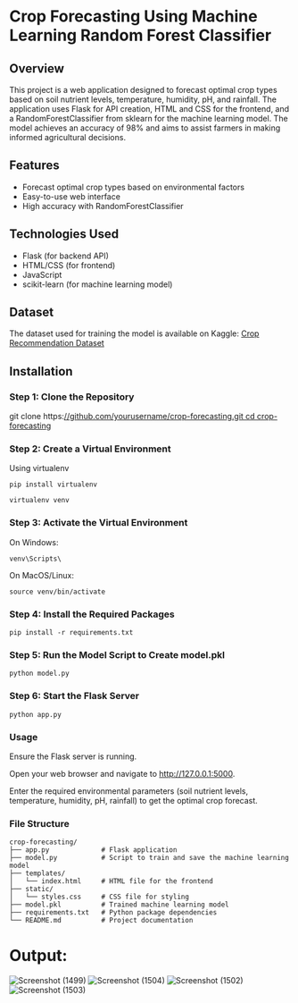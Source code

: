 # Crop Forecasting Using Machine Learning Random Forest Classifier

## Overview

This project is a web application designed to forecast optimal crop types based on soil nutrient levels, temperature, humidity, pH, and rainfall. The application uses Flask for API creation, HTML and CSS for the frontend, and a RandomForestClassifier from sklearn for the machine learning model. The model achieves an accuracy of 98% and aims to assist farmers in making informed agricultural decisions.

## Features

- Forecast optimal crop types based on environmental factors
- Easy-to-use web interface
- High accuracy with RandomForestClassifier

## Technologies Used

- Flask (for backend API)
- HTML/CSS (for frontend)
- JavaScript
- scikit-learn (for machine learning model)

## Dataset

The dataset used for training the model is available on Kaggle: [Crop Recommendation Dataset](https://www.kaggle.com/atharvaingle/crop-recommendation-dataset)

## Installation

### Step 1: Clone the Repository

git clone https:[//github.com/yourusername/crop-forecasting.git
cd crop-forecasting](https://github.com/KimayaRaut/Crop-Forecasting-Using-Machine-Learning-Random-Forest-Classifier.git)

### Step 2: Create a Virtual Environment
Using virtualenv


```plaintext 
pip install virtualenv
```


```plaintext 
virtualenv venv
```

### Step 3: Activate the Virtual Environment
On Windows:


```plaintext 
venv\Scripts\
```


On MacOS/Linux:


```plaintext
source venv/bin/activate
```

### Step 4: Install the Required Packages
```plaintext 
pip install -r requirements.txt
```

### Step 5: Run the Model Script to Create model.pkl
```plaintext 
python model.py
```

### Step 6: Start the Flask Server
```plaintext 
python app.py
```

### Usage
Ensure the Flask server is running.

Open your web browser and navigate to http://127.0.0.1:5000.

Enter the required environmental parameters (soil nutrient levels, temperature, humidity, pH, rainfall) to get the optimal crop forecast.

### File Structure
```plaintext
crop-forecasting/
├── app.py             # Flask application
├── model.py           # Script to train and save the machine learning model
├── templates/
│   └── index.html     # HTML file for the frontend
├── static/
│   └── styles.css     # CSS file for styling
├── model.pkl          # Trained machine learning model
├── requirements.txt   # Python package dependencies
└── README.md          # Project documentation
```

# Output:
![Screenshot (1499)](https://user-images.githubusercontent.com/66699500/126384009-d4f43584-7066-4377-912b-2ce16e1bce92.png)
![Screenshot (1504)](https://user-images.githubusercontent.com/66699500/126384063-977c5ac9-583b-4adb-84f0-9bc6c9cc7cec.png)
![Screenshot (1502)](https://user-images.githubusercontent.com/66699500/126384077-3edcacf2-5287-4b1a-b553-e62ff6a08ee4.png)
![Screenshot (1503)](https://user-images.githubusercontent.com/66699500/126384082-3af9d244-fbad-43f0-a9fd-332961a618b8.png)

